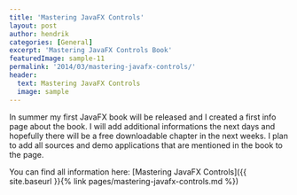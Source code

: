 ```yaml
---
title: 'Mastering JavaFX Controls'
layout: post
author: hendrik
categories: [General]
excerpt: 'Mastering JavaFX Controls Book'
featuredImage: sample-11
permalink: '2014/03/mastering-javafx-controls/'
header:
  text: Mastering JavaFX Controls
  image: sample
---
```

In summer my first JavaFX book will be released and I created a first info page about the book. I will add additional informations the next days and hopefully there will be a free downloadable chapter in the next weeks. I plan to add all sources and demo applications that are mentioned in the book to the page.

You can find all information here: [Mastering JavaFX Controls]({{ site.baseurl }}{% link pages/mastering-javafx-controls.md %})
